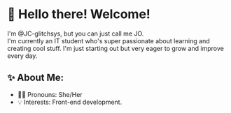 # 👋 Hello there! Welcome!

I'm @JC-glitchsys, but you can just call me JO.  
I'm currently an IT student who's super passionate about learning and creating cool stuff. I'm just starting out but very eager to grow and improve every day.

## ✨ About Me:
- 💁‍♀️ Pronouns: She/Her  
- 💡 Interests: Front-end development.
